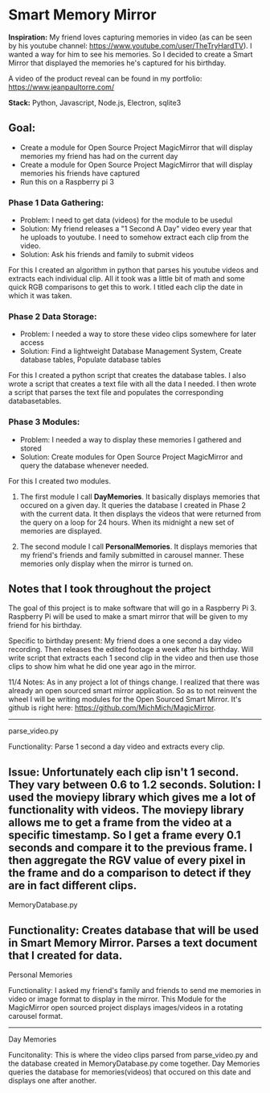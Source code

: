 # Smart Memory Mirror

**Inspiration:** My friend loves capturing memories in video (as can be seen by his youtube channel: https://www.youtube.com/user/TheTryHardTV). I wanted a way for him to see his memories. So I decided to create a Smart Mirror that displayed the memories he's captured for his birthday.

A video of the product reveal can be found in my portfolio: https://www.jeanpaultorre.com/

**Stack:** Python, Javascript, Node.js, Electron, sqlite3

## Goal:
* Create a module for Open Source Project MagicMirror that will display memories my friend has had on the current day
* Create a module for Open Source Project MagicMirror that will display memories his friends have captured
* Run this on a Raspberry pi 3

### Phase 1 Data Gathering:

* Problem: I need to get data (videos) for the module to be usedul
* Solution: My friend releases a "1 Second A Day" video every year that he uploads to youtube. I need to somehow extract each clip from the video.
* Solution: Ask his friends and family to submit videos

For this I created an algorithm in python that parses his youtube videos and extracts each individual clip. All it took was a little bit of math and some quick RGB comparisons to get this to work. I titled each clip the date in which it was taken.

### Phase 2 Data Storage:

* Problem: I needed a way to store these video clips somewhere for later access
* Solution: Find a lightweight Database Management System, Create database tables, Populate database tables

For this I created a python script that creates the database tables. I also wrote a script that creates a text file with all the data I needed. I then wrote a script that parses the text file and populates the corresponding databasetables. 

### Phase 3 Modules:

* Problem: I needed a way to display these memories I gathered and stored
* Solution: Create modules for Open Source Project MagicMirror and query the database whenever needed.

For this I created two modules. 

1. The first module I call **DayMemories**. It basically displays memories that occured on a given day. It queries the database I created in Phase 2 with the current data. It then displays the videos that were returned from the query on a loop for 24 hours. When its midnight a new set of memories are displayed. 

2. The second module I call **PersonalMemories**. It displays memories that my friend's friends and family submitted in carousel manner. These memories only display when the mirror is turned on. 


## Notes that I took throughout the project
The goal of this project is to make software that will go in a Raspberry Pi 3. Raspberry Pi will be used to make a smart mirror that will be given to my friend for his birthday. 

Specific to birthday present:
    My friend does a one second a day video recording. Then releases the edited footage a week after his birthday. Will write script that extracts each 1 second clip in the video and then use those clips to show him what he did one year ago in the mirror.

11/4 Notes:
    As in any project a lot of things change. I realized that there was already an open sourced smart mirror application. So as to not reinvent the wheel I will be writing modules for the Open Sourced Smart Mirror. It's github is right here: https://github.com/MichMich/MagicMirror.
    
-----------------------------
parse_video.py 

Functionality: Parse 1 second a day video and extracts every clip. 

Issue: Unfortunately each clip isn't 1 second. They vary between 0.6 to 1.2 seconds.
Solution: I used the moviepy library which gives me a lot of functionality with videos. The moviepy library allows me to get a frame from the video at a specific timestamp. So I get a frame every 0.1 seconds and compare it to the previous frame. I then aggregate the RGV value of every pixel in the frame and do a comparison to detect if they are in fact different clips.
-----------------------------
MemoryDatabase.py

Functionality: Creates database that will be used in Smart Memory Mirror. Parses a text document that I created for data.
-----------------------------

Personal Memories

Functionality: I asked my friend's family and friends to send me memories in video or image format to display in the mirror. This Module for the MagicMirror open sourced project displays images/videos in a rotating carousel format.

-----------------------------

Day Memories

Funcitonality: This is where the video clips parsed from parse_video.py and the database created in MemoryDatabase.py come together. Day Memories queries the database for memories(videos) that occured on this date and displays one after another. 
